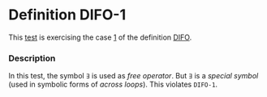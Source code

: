 # Definition DIFO-1

This [test](.) is exercising the case [1](../Readme.md) of the definition [DIFO](../../difo/Readme.md).

### Description

In this test, the symbol `∃` is used as *free operator*. But `∃` is a *special symbol* (used in symbolic forms of *across loops*). This violates `DIFO-1`.
